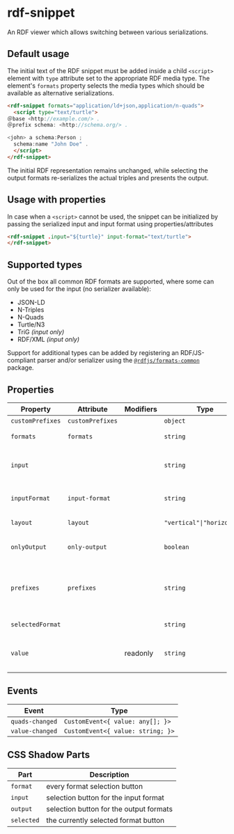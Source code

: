 # rdf-snippet

An RDF viewer which allows switching between various serializations.

## Default usage

The initial text of the RDF snippet must be added inside a child `<script>` element with `type` attribute set to the appropriate
RDF media type. The element's `formats` property selects the media types which should be available as alternative serializations.

```html
<rdf-snippet formats="application/ld+json,application/n-quads">
  <script type="text/turtle">
＠base <http://example.com/> .
＠prefix schema: <http://schema.org/> .

<john> a schema:Person ;
  schema:name "John Doe" .
  </script>
</rdf-snippet>
```

The initial RDF representation remains unchanged, while selecting the output formats re-serializes the actual triples and presents the output.

## Usage with properties

In case when a `<script>` cannot be used, the snippet can be initialized by passing the serialized input and input format using properties/attributes

```html
<rdf-snippet .input="${turtle}" input-format="text/turtle">
</rdf-snippet>
```

## Supported types

Out of the box all common RDF formats are supported, where some can only be used for the input (no serializer available):

- JSON-LD
- N-Triples
- N-Quads
- Turtle/N3
- TriG *(input only)*
- RDF/XML *(input only)*

Support for additional types can be added by registering an RDF/JS-compliant parser and/or serializer using the [`@rdfjs/formats-common`](https://npm.im/@rdfjs/formats-common)
package.

## Properties

| Property         | Attribute        | Modifiers | Type                       | Default       | Description                                      |
|------------------|------------------|-----------|----------------------------|---------------|--------------------------------------------------|
| `customPrefixes` | `customPrefixes` |           | `object`                   | {}            |                                                  |
| `formats`        | `formats`        |           | `string`                   |               | comma-separated list of output formats           |
| `input`          |                  |           | `string`                   |               | set the input serialized value (ignored when `<script>` is used) |
| `inputFormat`    | `input-format`   |           | `string`                   | "text/turtle" | set the format of the input (ignored when `<script>` is used) |
| `layout`         | `layout`         |           | `"vertical"\|"horizontal"` |               | controls the position of selection buttons       |
| `onlyOutput`     | `only-output`    |           | `boolean`                  |               | hides the input editor and only shows the outputs |
| `prefixes`       | `prefixes`       |           | `string`                   | ""            | a comma-separated list of prefixes to use for serializing. Any prefix included in the [`@zazuko/vocabularies` package](https://github.com/zazuko/rdf-vocabularies/tree/master/ontologies) can be used |
| `selectedFormat` |                  |           | `string`                   |               | gets the selected output format                  |
| `value`          |                  | readonly  | `string`                   |               | Gets the text contents of the currently showing editor |

## Events

| Event           | Type                              |
|-----------------|-----------------------------------|
| `quads-changed` | `CustomEvent<{ value: any[]; }>`  |
| `value-changed` | `CustomEvent<{ value: string; }>` |

## CSS Shadow Parts

| Part       | Description                             |
|------------|-----------------------------------------|
| `format`   | every format selection button           |
| `input`    | selection button for the input format   |
| `output`   | selection button for the output formats |
| `selected` | the currently selected format button    |
